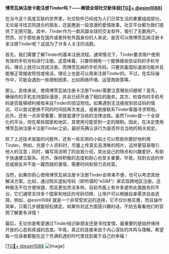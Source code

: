 **博茨瓦纳注册卡能注册Tinder吗？——解锁全球社交新体验[[TG💪+ @esim1088](https://t.me/s/esim1088)]**

在当今这个高度互联的世界里，社交软件已经成为人们日常生活的重要组成部分。无论是寻找志同道合的朋友，还是邂逅一段浪漫的爱情故事，社交平台都为我们提供了无限可能。其中，Tinder作为一款风靡全球的交友软件，吸引了无数用户。然而，对于那些身在国外或者持有外国身份的人来说，是否可以用博茨瓦纳注册卡来注册Tinder呢？这成为了许多人关注的话题。

首先，我们需要了解Tinder的基本注册流程。通常情况下，Tinder要求用户使用有效的手机号码进行注册。这意味着，只要你拥有一个能够接收验证码的手机号码，理论上就可以完成注册。而博茨瓦纳的手机号码，只要具备国际漫游功能并且能够正常接收短信或电话，理论上也是可以用来注册Tinder的。不过，在实际操作中，可能会遇到一些限制因素，比如网络环境、运营商政策等。

那么，具体来说，使用博茨瓦纳注册卡注册Tinder需要注意哪些问题呢？首先，确保你的手机支持国际漫游，并且已经开通了相应的服务。其次，检查你的手机号码是否能够顺利接收来自Tinder的验证短信。如果遇到无法接收到验证码的情况，可以尝试更换不同的时间段再次发送，或者直接联系Tinder客服寻求帮助。此外，还有一点非常重要，那就是遵守当地的法律法规。虽然Tinder是一个全球化的平台，但在某些国家和地区，其使用可能受到一定的限制。因此，在决定使用博茨瓦纳注册卡注册Tinder之前，最好先确认该行为是否符合当地的相关规定。

除了上述技术层面的问题外，还有一些实用的小贴士可以帮助你更好地利用Tinder。例如，完善个人资料时，尽量上传真实且清晰的照片，这样更容易吸引他人的注意；同时，编写简洁明了的自我介绍，突出自己的特点和兴趣爱好，有助于快速建立联系。另外，保持积极的态度和耐心也至关重要。毕竟，找到合适的伴侣或朋友并不是一蹴而就的事情，需要时间和努力去经营。

当然，如果你担心使用博茨瓦纳注册卡注册Tinder会带来不便，也可以考虑其他解决方案。比如，通过购买虚拟号码（即所谓的“eSIM”）来实现跨地区注册。这种做法不仅方便快捷，而且更加灵活多样。目前市面上有许多提供此类服务的平台，它们通常支持多个国家和地区的号码切换，让用户可以根据自身需求自由选择。例如，@esim1088 就是一个非常受欢迎的选择，它不仅价格实惠，而且操作简单，只需几步就能轻松搞定。如果你对这方面感兴趣的话，不妨去看看他们的官网了解更多详情！

最后，无论你是希望通过Tinder结识新朋友还是寻找爱情，最重要的是始终保持开放的心态和真诚的态度。毕竟，真正的连接来自于内心深处的共鸣与理解。希望每一位读者都能在这个充满机遇的时代里找到属于自己的幸福！

[[TG💪+ @esim1088](https://t.me/s/esim1088) ![Image](https://i.postimg.cc/4NQfJmqS/Snipaste-2025-05-13-00-14-12.png)]